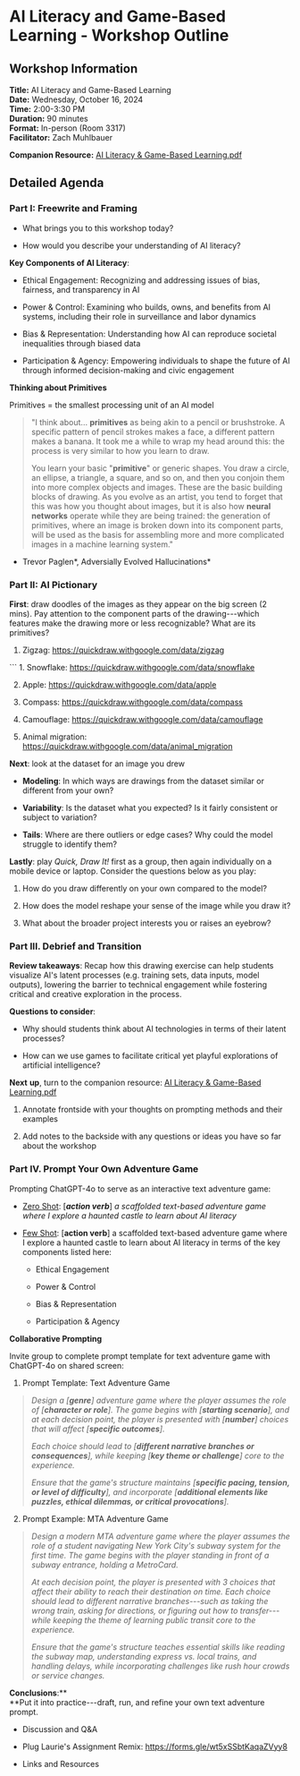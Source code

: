 # AI Literacy and Game-Based Learning - Workshop Outline

## Workshop Information

**Title:** AI Literacy and Game-Based Learning  
**Date:** Wednesday, October 16, 2024  
**Time:** 2:00-3:30 PM  
**Duration:** 90 minutes  
**Format:** In-person (Room 3317)  
**Facilitator:** Zach Muhlbauer

**Companion Resource:** [AI Literacy & Game-Based Learning.pdf](https://drive.google.com/file/d/1B_pfrMeJriZcsVK8L-AA4cHa9HS11rr9/view?usp=sharing)

## Detailed Agenda

### Part I: Freewrite and Framing

-   What brings you to this workshop today?

-   How would you describe your understanding of AI literacy?

**Key Components of AI Literacy**:

-   Ethical Engagement: Recognizing and addressing issues of bias, fairness, and transparency in AI

-   Power & Control: Examining who builds, owns, and benefits from AI systems, including their role in surveillance and labor dynamics

-   Bias & Representation: Understanding how AI can reproduce societal inequalities through biased data

-   Participation & Agency: Empowering individuals to shape the future of AI through informed decision-making and civic engagement

**Thinking about Primitives**

Primitives = the smallest processing unit of an AI model

> "I think about... **primitives** as being akin to a pencil or brushstroke. A specific pattern of pencil strokes makes a face, a different pattern makes a banana. It took me a while to wrap my head around this: the process is very similar to how you learn to draw.
>
> You learn your basic \"**primitive**\" or generic shapes. You draw a circle, an ellipse, a triangle, a square, and so on, and then you conjoin them into more complex objects and images. These are the basic building blocks of drawing. As you evolve as an artist, you tend to forget that this was how you thought about images, but it is also how **neural networks** operate while they are being trained: the generation of primitives, where an image is broken down into its component parts, will be used as the basis for assembling more and more complicated images in a machine learning system."

-   Trevor Paglen*, Adversially Evolved Hallucinations*

### Part II: AI Pictionary

**First**: draw doodles of the images as they appear on the big screen (2 mins). Pay attention to the component parts of the drawing---which features make the drawing more or less recognizable? What are its primitives?

1.  Zigzag: <https://quickdraw.withgoogle.com/data/zigzag>

\`\`\` 1. Snowflake: <https://quickdraw.withgoogle.com/data/snowflake>

2.  Apple: <https://quickdraw.withgoogle.com/data/apple>

3.  Compass: <https://quickdraw.withgoogle.com/data/compass>

4.  Camouflage: <https://quickdraw.withgoogle.com/data/camouflage>

5.  Animal migration: <https://quickdraw.withgoogle.com/data/animal_migration>

**Next**: look at the dataset for an image you drew

-   **Modeling**: In which ways are drawings from the dataset similar or different from your own?

-   **Variability**: Is the dataset what you expected? Is it fairly consistent or subject to variation?

-   **Tails**: Where are there outliers or edge cases? Why could the model struggle to identify them?

**Lastly**: play *Quick, Draw It!* first as a group, then again individually on a mobile device or laptop. Consider the questions below as you play:

1.  How do you draw differently on your own compared to the model?

2.  How does the model reshape your sense of the image while you draw it?

3.  What about the broader project interests you or raises an eyebrow?

### Part III. Debrief and Transition

**Review takeaways**: Recap how this drawing exercise can help students visualize AI's latent processes (e.g. training sets, data inputs, model outputs), lowering the barrier to technical engagement while fostering critical and creative exploration in the process.

**Questions to consider**:

-   Why should students think about AI technologies in terms of their latent processes?

-   How can we use games to facilitate critical yet playful explorations of artificial intelligence?

**Next** **up**, turn to the companion resource: [AI Literacy & Game-Based Learning.pdf](https://drive.google.com/file/d/1B_pfrMeJriZcsVK8L-AA4cHa9HS11rr9/view?usp=sharing)

1.  Annotate frontside with your thoughts on prompting methods and their examples

2.  Add notes to the backside with any questions or ideas you have so far about the workshop

### Part IV. Prompt Your Own Adventure Game

Prompting ChatGPT-4o to serve as an interactive text adventure game:

-   [Zero Shot](https://chatgpt.com/share/670e786f-bc18-8002-9bec-e59173390332): \[***action verb***\] *a scaffolded text-based adventure game where I explore a haunted castle to learn about AI literacy*

-   [Few Shot](https://chatgpt.com/share/670e786f-bc18-8002-9bec-e59173390332): \[**action verb**\] a scaffolded text-based adventure game where I explore a haunted castle to learn about AI literacy in terms of the key components listed here:

    -   Ethical Engagement

    -   Power & Control

    -   Bias & Representation

    -   Participation & Agency

**Collaborative Prompting**

Invite group to complete prompt template for text adventure game with ChatGPT-4o on shared screen:

1.  Prompt Template: Text Adventure Game

> *Design a \[**genre**\] adventure game where the player assumes the role of \[**character or role**\]. The game begins with \[**starting scenario**\], and at each decision point, the player is presented with \[**number**\] choices that will affect \[**specific outcomes**\].*
>
> *Each choice should lead to \[**different narrative branches or consequences**\], while keeping \[**key theme or challenge**\] core to the experience.*
>
> *Ensure that the game's structure maintains \[**specific pacing, tension, or level of difficulty**\], and incorporate \[**additional elements like puzzles, ethical dilemmas, or critical provocations**\].*

2.  Prompt Example: MTA Adventure Game

> *Design a modern MTA adventure game where the player assumes the role of a student navigating New York City's subway system for the first time. The game begins with the player standing in front of a subway entrance, holding a MetroCard.*
>
> *At each decision point, the player is presented with 3 choices that affect their ability to reach their destination on time. Each choice should lead to different narrative branches---such as taking the wrong train, asking for directions, or figuring out how to transfer---while keeping the theme of learning public transit core to the experience.*
>
> *Ensure that the game's structure teaches essential skills like reading the subway map, understanding express vs. local trains, and handling delays, while incorporating challenges like rush hour crowds or service changes.*

**Conclusions**:**\
**Put it into practice---draft, run, and refine your own text adventure prompt.

-   Discussion and Q&A

-   Plug Laurie's Assignment Remix: <https://forms.gle/wt5xSSbtKaqaZVyy8>

-   Links and Resources
